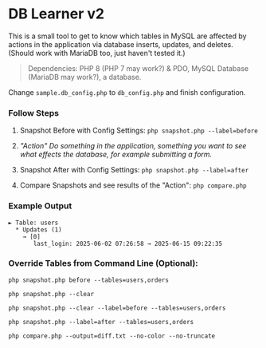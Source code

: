 # DB Learner v2

This is a small tool to get to know which tables in MySQL are affected by actions in the application via database inserts, updates, and deletes. (Should work with MariaDB too, just haven't tested it.)

> Dependencies: PHP 8 (PHP 7 may work?) & PDO, MySQL Database (MariaDB may work?), a database.

Change `sample.db_config.php` to `db_config.php` and finish configuration.

### Follow Steps

1. Snapshot Before with Config Settings:
`php snapshot.php --label=before`

2. *"Action" Do something in the application, something you want to see what effects the database, for example submitting a form.*

3. Snapshot After with Config Settings:
`php snapshot.php --label=after`

4. Compare Snapshots and see results of the "Action":
`php compare.php`

### Example Output
```
► Table: users
  * Updates (1)
    → [0]
       last_login: 2025-06-02 07:26:58 → 2025-06-15 09:22:35
```

### Override Tables from Command Line (Optional):
`php snapshot.php before --tables=users,orders`

`php snapshot.php --clear`

`php snapshot.php --clear --label=before --tables=users,orders`

`php snapshot.php --label=after --tables=users,orders`

`php compare.php --output=diff.txt --no-color --no-truncate`



